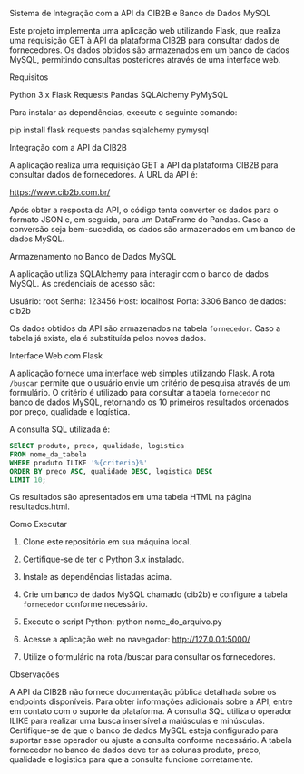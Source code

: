 Sistema de Integração com a API da CIB2B e Banco de Dados MySQL

Este projeto implementa uma aplicação web utilizando Flask, que realiza uma requisição GET à API da plataforma CIB2B para consultar dados de fornecedores. Os dados obtidos são armazenados em um banco de dados MySQL, permitindo consultas posteriores através de uma interface web.

 Requisitos

 Python 3.x
 Flask
 Requests
 Pandas
 SQLAlchemy
 PyMySQL

Para instalar as dependências, execute o seguinte comando:

pip install flask requests pandas sqlalchemy pymysql


Integração com a API da CIB2B

A aplicação realiza uma requisição GET à API da plataforma CIB2B para consultar dados de fornecedores. A URL da API é:

https://www.cib2b.com.br/

Após obter a resposta da API, o código tenta converter os dados para o formato JSON e, em seguida, para um DataFrame do Pandas. Caso a conversão seja bem-sucedida, os dados são armazenados em um banco de dados MySQL.

Armazenamento no Banco de Dados MySQL

A aplicação utiliza SQLAlchemy para interagir com o banco de dados MySQL. As credenciais de acesso são:

  Usuário: root
  Senha: 123456
  Host: localhost
  Porta: 3306
  Banco de dados: cib2b

Os dados obtidos da API são armazenados na tabela `fornecedor`. Caso a tabela já exista, ela é substituída pelos novos dados.

Interface Web com Flask

A aplicação fornece uma interface web simples utilizando Flask. A rota `/buscar` permite que o usuário envie um critério de pesquisa através de um formulário. O critério é utilizado para consultar a tabela `fornecedor` no banco de dados MySQL, retornando os 10 primeiros resultados ordenados por preço, qualidade e logística.

A consulta SQL utilizada é:

```sql
SElECT produto, preco, qualidade, logistica
FROM nome_da_tabela
WHERE produto ILIKE '%{criterio}%'
ORDER BY preco ASC, qualidade DESC, logistica DESC
LIMIT 10;
```
Os resultados são apresentados em uma tabela HTML na página resultados.html.

Como Executar

1. Clone este repositório em sua máquina local.

2. Certifique-se de ter o Python 3.x instalado.

3. Instale as dependências listadas acima.

4. Crie um banco de dados MySQL chamado (cib2b) e configure a tabela `fornecedor` conforme necessário.

5. Execute o script Python:
python nome_do_arquivo.py

6. Acesse a aplicação web no navegador:
http://127.0.0.1:5000/

7. Utilize o formulário na rota /buscar para consultar os fornecedores.

Observações

A API da CIB2B não fornece documentação pública detalhada sobre os endpoints disponíveis. Para obter informações adicionais sobre a API, entre em contato com o suporte da plataforma.
A consulta SQL utiliza o operador ILIKE para realizar uma busca insensível a maiúsculas e minúsculas. Certifique-se de que o banco de dados MySQL esteja configurado para suportar esse operador ou ajuste a consulta conforme necessário.
A tabela fornecedor no banco de dados deve ter as colunas produto, preco, qualidade e logistica para que a consulta funcione corretamente.
